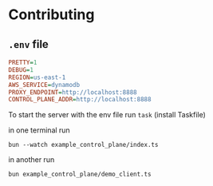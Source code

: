 # Contributing

## `.env` file

```ini
PRETTY=1
DEBUG=1
REGION=us-east-1
AWS_SERVICE=dynamodb
PROXY_ENDPOINT=http://localhost:8888
CONTROL_PLANE_ADDR=http://localhost:8888
```

To start the server with the env file run `task` (install Taskfile)

in one terminal run
```
bun --watch example_control_plane/index.ts
```

in another run
```
bun example_control_plane/demo_client.ts
```